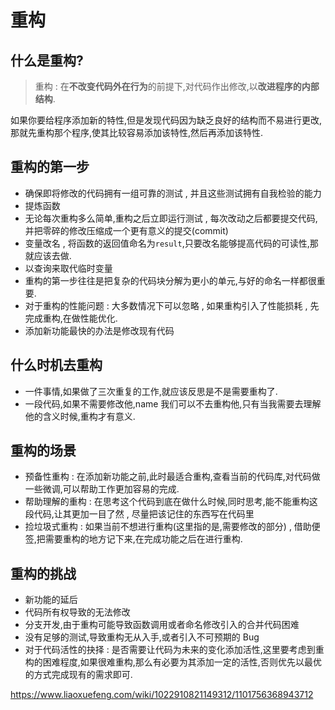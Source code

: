 # 重构

## 什么是重构?

> 重构 : 在**不改变代码外在行为**的前提下,对代码作出修改,以**改进程序的内部结构**.

如果你要给程序添加新的特性,但是发现代码因为缺乏良好的结构而不易进行更改,那就先重构那个程序,使其比较容易添加该特性,然后再添加该特性.


## 重构的第一步
- 确保即将修改的代码拥有一组可靠的测试 , 并且这些测试拥有自我检验的能力
- 提炼函数
- 无论每次重构多么简单,重构之后立即运行测试 , 每次改动之后都要提交代码,并把零碎的修改压缩成一个更有意义的提交(commit)
- 变量改名 , 将函数的返回值命名为`result`,只要改名能够提高代码的可读性,那就应该去做.
- 以查询来取代临时变量
- 重构的第一步往往是把复杂的代码块分解为更小的单元,与好的命名一样都很重要.
- 对于重构的性能问题  : 大多数情况下可以忽略 , 如果重构引入了性能损耗 , 先完成重构,在做性能优化.
- 添加新功能最快的办法是修改现有代码


## 什么时机去重构
- 一件事情,如果做了三次重复的工作,就应该反思是不是需要重构了.
- 一段代码,如果不需要修改他,name 我们可以不去重构他,只有当我需要去理解他的含义时候,重构才有意义.

## 重构的场景
- 预备性重构 : 在添加新功能之前,此时最适合重构,查看当前的代码库,对代码做一些微调,可以帮助工作更加容易的完成.
- 帮助理解的重构 : 在思考这个代码到底在做什么时候,同时思考,能不能重构这段代码,让其更加一目了然 , 尽量把该记住的东西写在代码里
- 捡垃圾式重构 : 如果当前不想进行重构(这里指的是,需要修改的部分) , 借助便签,把需要重构的地方记下来,在完成功能之后在进行重构.


## 重构的挑战
- 新功能的延后
- 代码所有权导致的无法修改
- 分支开发,由于重构可能导致函数调用或者命名修改引入的合并代码困难
- 没有足够的测试,导致重构无从入手,或者引入不可预期的 Bug
- 对于代码活性的抉择 : 是否需要让代码为未来的变化添加活性,这里要考虑到重构的困难程度,如果很难重构,那么有必要为其添加一定的活性,否则优先以最优的方式完成现有的需求即可.











https://www.liaoxuefeng.com/wiki/1022910821149312/1101756368943712





